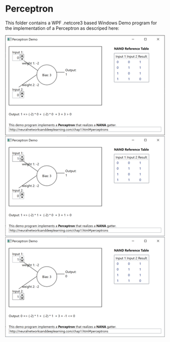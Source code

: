 
# Perceptron

This folder contains a WPF .netcore3 based Windows Demo program for the implementation of a Perceptron
as descriped here: [](http://neuralnetworksanddeeplearning.com/chap1.html#perceptrons)

![](screenshot.png)
![](screenshot1.png)
![](screenshot2.png)
